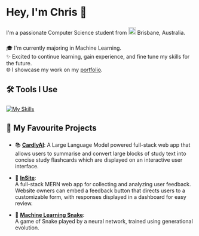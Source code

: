 <h1 align="left">Hey, I'm Chris 👋</h1>

###

<p align="left">I'm a passionate Computer Science student from 
  <img
  src="https://flagcdn.com/w20/au.png"
  srcset="https://flagcdn.com/w40/au.png 2x"
  width="20"
  alt="Australia">
  Brisbane, Australia.</p>

###

<p align="left">🎓 I'm currently majoring in Machine Learning.<br>✨ Excited to continue learning, gain experience, and fine tune my skills for the future.<br>🌐 I showcase my work on my <a href="https://marchchris.github.io/">portfolio</a>.</p>

###

<h2 align="left">🛠️ Tools I Use</h2>

###

[![My Skills](https://skillicons.dev/icons?i=js,ts,java,c,py,react,postgres,mongodb,firebase,nodejs,tailwind)](https://skillicons.dev)

###

<h2 align="left">🧠 My Favourite Projects</h2>

###
- 📚 [**CardlyAI**](https://github.com/marchchris/CardlyAI):
  A Large Language Model powered full-stack web app that allows users to summarise and convert large blocks of study text into concise study flashcards which are displayed on an interactive user interface.

- 💬 [**InSite**](https://github.com/marchchris/insite):  
  A full-stack MERN web app for collecting and analyzing user feedback. Website owners can embed a feedback button that directs users to a customizable form, with responses displayed in a dashboard for easy review.

- 🐍 [**Machine Learning Snake**](https://github.com/marchchris/SnakeGeneticAI):  
  A game of Snake played by a neural network, trained using generational evolution. 
